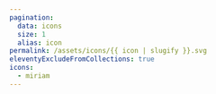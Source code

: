 ```yaml
---
pagination:
  data: icons
  size: 1
  alias: icon
permalink: /assets/icons/{{ icon | slugify }}.svg
eleventyExcludeFromCollections: true
icons:
  - miriam
---
```

